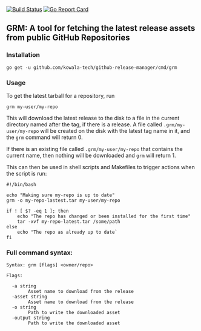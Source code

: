 [![Build Status](http://ci.kowala.io/api/badges/kowala-tech/github-release-manager/status.svg)](http://ci.kowala.io/kowala-tech/github-release-manager) [![Go Report Card](https://goreportcard.com/badge/github.com/kowala-tech/github-release-manager)](https://goreportcard.com/report/github.com/kowala-tech/github-release-manager)

## GRM: A tool for fetching the latest release assets from public GitHub Repositories

### Installation

`go get -u github.com/kowala-tech/github-release-manager/cmd/grm`

### Usage

To get the latest tarball for a repository, run

`grm my-user/my-repo`

This will download the latest release to the disk to a file in the current directory named after the tag, if there is a release. A file called `.grm/my-user/my-repo` will be created on the disk with the latest tag name in it, and the `grm` command will return 0.

If there is an existing file called `.grm/my-user/my-repo` that contains the current name, then nothing will be downloaded and `grm` will return 1.

This can then be used in shell scripts and Makefiles to trigger actions when the script is run:

```
#!/bin/bash

echo "Making sure my-repo is up to date"
grm -o my-repo-lastest.tar my-user/my-repo

if ! [ $? -eq 1 ]; then 
    echo "The repo has changed or been installed for the first time"
    tar -xvf my-repo-latest.tar /some/path
else 
    echo "The repo as already up to date`
fi
```

### Full command syntax:

```
Syntax: grm [flags] <owner/repo>

Flags:

  -a string
    	Asset name to download from the release
  -asset string
    	Asset name to download from the release
  -o string
    	Path to write the downloaded asset
  -output string
    	Path to write the downloaded asset
```
